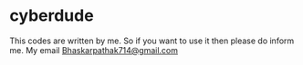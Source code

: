 cyberdude
=========
This codes are written by me. So if you want to use it then please do inform me.
My email Bhaskarpathak714@gmail.com
